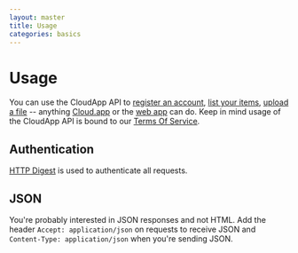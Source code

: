 ```yaml
---
layout: master
title: Usage
categories: basics
---
```


# Usage

You can use the CloudApp API to [register an account](/register/),
[list your items](/list-items/), [upload a file](/upload-file/) -- anything
[Cloud.app](http://getcloudapp.com/download/) or the [web app](http://my.cl.ly/)
can do. Keep in mind usage of the CloudApp API is bound to our [Terms Of
Service](http://getcloudapp.com/terms/).

## Authentication

[HTTP Digest](http://en.wikipedia.org/wiki/Digest_access_authentication) is
used to authenticate all requests.

## JSON

You're probably interested in JSON responses and not HTML. Add the header
`Accept: application/json` on requests to receive JSON and `Content-Type:
application/json` when you're sending JSON.
